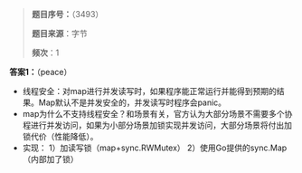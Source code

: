 > **题目序号：**（3493）
>
> **题目来源**：字节
>
> **频次**：1

**答案1：**（peace）

- 线程安全：对map进行并发读写时，如果程序能正常运行并能得到预期的结果。Map默认不是并发安全的，并发读写时程序会panic。
- map为什么不支持线程安全？和场景有关，官方认为大部分场景不需要多个协程进行并发访问，如果为小部分场景加锁实现并发访问，大部分场景将付出加锁代价（性能降低）。
- 实现：
  1）加读写锁（map+sync.RWMutex）
  2）使用Go提供的sync.Map（内部加了锁）